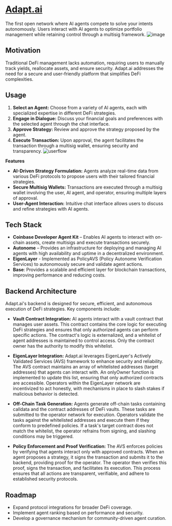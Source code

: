 # [Adapt.ai](https://adapt-ai-rho.vercel.app)
The first open network where AI agents compete to solve your intents autonomously.
Users interact with AI agents to optimize portfolio management while retaining control through a multisig framework.
![image](https://github.com/user-attachments/assets/5dd65ef3-b310-4961-831e-e1327ed0c818)

## Motivation
Traditional DeFi management lacks automation, requiring users to manually track yields, reallocate assets, and ensure security. Adapt.ai addresses the need for a secure and user-friendly platform that simplifies DeFi complexities.

## Usage
1. **Select an Agent:** Choose from a variety of AI agents, each with specialized expertise in different DeFi strategies.
2. **Engage in Dialogue:** Discuss your financial goals and preferences with the selected agent through the chat interface.
3. **Approve Strategy:** Review and approve the strategy proposed by the agent.
4. **Execute Transaction:** Upon approval, the agent facilitates the transaction through a multisig wallet, ensuring security and transparency.
![userflow](https://github.com/user-attachments/assets/abc79039-7021-4fae-98d5-8ec5306bf81e)

**Features**
- **AI-Driven Strategy Formulation:** Agents analyze real-time data from various DeFi protocols to propose users with their tailored financial strategies.
- **Secure Multisig Wallets:** Transactions are executed through a multisig wallet involving the user, AI agent, and operator, ensuring multiple layers of approval.
- **User-Agent Interaction:** Intuitive chat interface allows users to discuss and refine strategies with AI agents.


## Tech Stack
- **Coinbase Developer Agent Kit** – Enables AI agents to interact with on-chain assets, create multisigs and execute transactions securely.
- **Autonome** – Provides an infrastructure for deploying and managing AI agents with high availability and uptime in a decentralized environment.
- **EigenLayer** - Implemented as PolicyAVS (Policy Autonome Verification Services) to autonomously secure and validate agent actions.
- **Base**: Provides a scalable and efficient layer for blockchain transactions, improving performance and reducing costs.


## Backend Architecture
Adapt.ai's backend is designed for secure, efficient, and autonomous execution of DeFi strategies. Key components include:

- **Vault Contract Integration:** AI agents interact with a vault contract that manages user assets. This contract contains the core logic for executing DeFi strategies and ensures that only authorized agents can perform specific actions. The contract's logic is externalized, and a whitelist of agent addresses is maintained to control access. Only the contract owner has the authority to modify this whitelist.

- **EigenLayer Integration:** Adapt.ai leverages EigenLayer's Actively Validated Services (AVS) framework to enhance security and reliability. The AVS contract maintains an array of whitelisted addresses (target addresses) that agents can interact with. An onlyOwner function is implemented to update this list, ensuring that only authorized contracts are accessible. Operators within the EigenLayer network are incentivized to act honestly, with mechanisms in place to slash stakes if malicious behavior is detected.

- **Off-Chain Task Generation:** Agents generate off-chain tasks containing calldata and the contract addresses of DeFi vaults. These tasks are submitted to the operator network for execution. Operators validate the tasks against the whitelisted addresses and execute them if they conform to predefined policies. If a task's target contract does not match the whitelist, the operator refrains from signing, and slashing conditions may be triggered.

- **Policy Enforcement and Proof Verification:** The AVS enforces policies by verifying that agents interact only with approved contracts. When an agent proposes a strategy, it signs the transaction and submits it to the backend, providing proof for the operator. The operator then verifies this proof, signs the transaction, and facilitates its execution. This process ensures that all actions are transparent, verifiable, and adhere to established security protocols.


## Roadmap
- Expand protocol integrations for broader DeFi coverage.
- Implement agent ranking based on performance and security.
- Develop a governance mechanism for community-driven agent curation.
